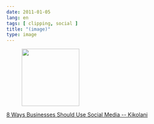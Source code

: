 ```yaml
---
date: 2011-01-05
lang: en
tags: [ clipping, social ]
title: "(image)"
type: image
---
```


<figure>
<a
href="https://hugo.ferreira.cc/8-ways-businesses-should-use-social-media/attachment/1144/"
rel="attachment"><img
src="/wp-content/uploads/2011/01/tumblr_lek7v9akoG1qz82meo1_500-150x150.jpg"
width="150" height="150" /></a></figure>

[8 Ways Businesses Should Use Social Media --
Kikolani](http://kikolani.com/8-ways-businesses-social-media.html)

